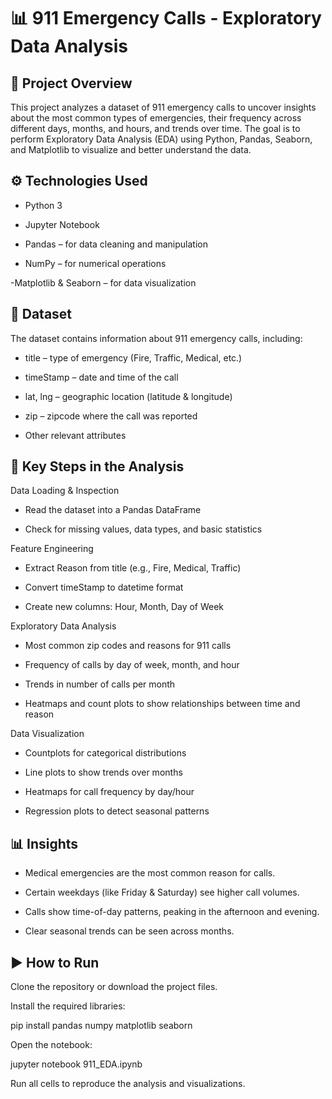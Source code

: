 # 📊 911 Emergency Calls - Exploratory Data Analysis
## 📌 Project Overview

This project analyzes a dataset of 911 emergency calls to uncover insights about the most common types of emergencies, their frequency across different days, months, and hours, and trends over time. The goal is to perform Exploratory Data Analysis (EDA) using Python, Pandas, Seaborn, and Matplotlib to visualize and better understand the data.

## ⚙️ Technologies Used

- Python 3

- Jupyter Notebook

- Pandas – for data cleaning and manipulation

- NumPy – for numerical operations

-Matplotlib & Seaborn – for data visualization

## 📂 Dataset

The dataset contains information about 911 emergency calls, including:

- title – type of emergency (Fire, Traffic, Medical, etc.)

- timeStamp – date and time of the call

- lat, lng – geographic location (latitude & longitude)

- zip – zipcode where the call was reported

- Other relevant attributes

## 🔑 Key Steps in the Analysis

Data Loading & Inspection

- Read the dataset into a Pandas DataFrame

- Check for missing values, data types, and basic statistics

Feature Engineering

- Extract Reason from title (e.g., Fire, Medical, Traffic)

- Convert timeStamp to datetime format

- Create new columns: Hour, Month, Day of Week

Exploratory Data Analysis

- Most common zip codes and reasons for 911 calls

- Frequency of calls by day of week, month, and hour

- Trends in number of calls per month

- Heatmaps and count plots to show relationships between time and reason

Data Visualization

- Countplots for categorical distributions

- Line plots to show trends over months

- Heatmaps for call frequency by day/hour

- Regression plots to detect seasonal patterns

 ## 📊 Insights

- Medical emergencies are the most common reason for calls.

- Certain weekdays (like Friday & Saturday) see higher call volumes.

- Calls show time-of-day patterns, peaking in the afternoon and evening.

- Clear seasonal trends can be seen across months.

## ▶️ How to Run

Clone the repository or download the project files.

Install the required libraries:

pip install pandas numpy matplotlib seaborn


Open the notebook:

jupyter notebook 911_EDA.ipynb


Run all cells to reproduce the analysis and visualizations.
